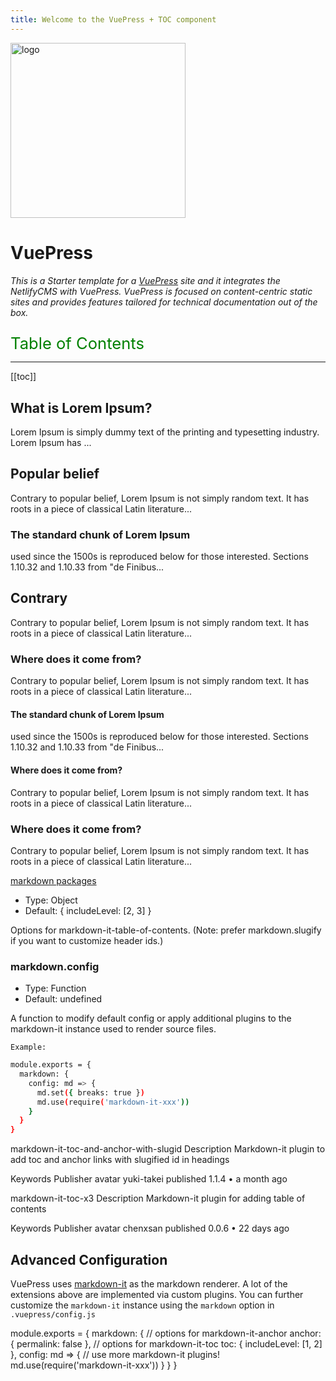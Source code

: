 ```yaml
---
title: Welcome to the VuePress + TOC component 
---  
```


<a href="https://vuepress.vuejs.org/" target="_blank" rel="nofollow">
    <img width="280" src="https://raw.githubusercontent.com/vuejs/vuepress/master/docs/.vuepress/public/hero.png" alt="logo" />
  </a>  
  

# VuePress

*This is a Starter template for a [VuePress](https://vuepress.vuejs.org) site and it integrates the NetlifyCMS with VuePress. 
VuePress is focused on content-centric static sites and provides features tailored for technical documentation out of the box.*


<p style="font-size:1.6rem;color:green;-webkit-margin-after: 0.1em;">Table of Contents</p>  
<hr>  

[[toc]]

## What is Lorem Ipsum?
Lorem Ipsum is simply dummy text of the printing and typesetting industry. 
Lorem Ipsum has ...

## Popular belief 
Contrary to popular belief, Lorem Ipsum is not simply random text. It has roots in a piece 
of classical Latin literature...   

### The standard chunk of Lorem Ipsum 
used since the 1500s is reproduced below for those interested. 
Sections 1.10.32 and 1.10.33 from "de Finibus... 

## Contrary  
Contrary to popular belief, Lorem Ipsum is not simply random text. It has roots in a piece 
of classical Latin literature... 

### Where does it come from?
Contrary to popular belief, Lorem Ipsum is not simply random text. It has roots in a piece 
of classical Latin literature...

#### The standard chunk of Lorem Ipsum 
used since the 1500s is reproduced below for those interested. 
Sections 1.10.32 and 1.10.33 from "de Finibus...

#### Where does it come from?
Contrary to popular belief, Lorem Ipsum is not simply random text. It has roots in a piece 
of classical Latin literature...  

### Where does it come from?
Contrary to popular belief, Lorem Ipsum is not simply random text. It has roots in a piece 
of classical Latin literature...  



[markdown packages](https://www.npmjs.com/search?q=keywords:markdown-it-plugin)  
 
* Type: Object
* Default: { includeLevel: [2, 3] }  

Options for markdown-it-table-of-contents. (Note: prefer markdown.slugify if you want to customize header ids.)  

### markdown.config  

* Type: Function
* Default: undefined  
  
A function to modify default config or apply additional plugins to the markdown-it instance used to render source files.  
 
``Example: `` 

```bash
module.exports = {
  markdown: {
    config: md => {
      md.set({ breaks: true })
      md.use(require('markdown-it-xxx'))
    }
  }
}
```  

markdown-it-toc-and-anchor-with-slugid
Description
Markdown-it plugin to add toc and anchor links with slugified id in headings

Keywords
Publisher
avatar
yuki-takei
published 1.1.4 • a month ago  


markdown-it-toc-x3
Description
Markdown-it plugin for adding table of contents

Keywords
Publisher
avatar
chenxsan
published 0.0.6 • 22 days ago  



## Advanced Configuration  

VuePress uses [markdown-it](https://github.com/markdown-it/markdown-it) as the markdown renderer. 
A lot of the extensions above are implemented via custom plugins. You can further customize the ``markdown-it`` 
instance using the ``markdown`` option in ``.vuepress/config.js``

module.exports = {
  markdown: {
    // options for markdown-it-anchor
    anchor: { permalink: false },
    // options for markdown-it-toc
    toc: { includeLevel: [1, 2] },
    config: md => {
      // use more markdown-it plugins!
      md.use(require('markdown-it-xxx'))
    }
  }
}